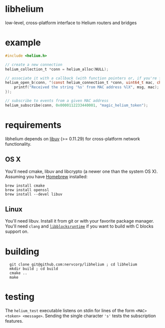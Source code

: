 libhelium
=========

low-level, cross-platform interface to Helium routers and bridges

example
=======

```c
#include <helium.h>

// create a new connection
helium_collection_t *conn = helium_alloc(NULL);

// associate it with a callback (with function pointers or, if you're fancy C/C++ lambdas)
helium_open_b(conn, ^(const helium_connection_t *conn, uint64_t mac, char *msg, size_t n) {
    printf("Received the string '%s' from MAC address %lX", msg, mac);
});

// subscribe to events from a given MAC address
helium_subscribe(conn, 0x0000112233440001, "magic_helium_token");
```

requirements
============

libhelium depends on [libuv](https://github.com/joyent/libuv) (>= 0.11.29) for cross-platform network functionality.


## OS X

You'll need cmake, libuv and libcrypto (a newer one than the system OS X). Assuming you have [Homebrew](http://brew.sh) installed:

```
brew install cmake
brew install openssl
brew install --devel libuv
```

## Linux

You'll need libuv. Install it from git or with your favorite package manager. You'll need `clang` and [`libblocksruntime`](http://mackyle.github.io/blocksruntime/) if you want to build with C blocks support on.

building
========

```
  git clone git@github.com:nervcorp/libhelium ; cd libhelium
  mkdir build ; cd build
  cmake ..
  make
```

testing
=======

The `helium_test` executable listens on stdin for lines of the form `<MAC> <token> <message>`. Sending the single character `'s'` tests the subscription features.
